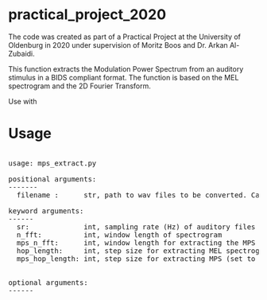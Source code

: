 # practical_project_2020
The code was created as part of a Practical Project at the University of Oldenburg in 2020 under supervision of Moritz Boos and Dr. Arkan Al-Zubaidi. 

This function extracts the Modulation Power Spectrum from an auditory stimulus in a BIDS compliant format.
The function is based on the MEL spectrogram and the 2D Fourier Transform. 

Use with 

# Usage
<pre> 
usage: mps_extract.py 

positional arguments:
-------
  filename :      str, path to wav files to be converted. Can be used with wildcard * .wav. 

keyword arguments:
------
  sr:             int, sampling rate (Hz) of auditory files (set to 44100 Hz by default)
  n_fft:          int, window length of spectrogram
  mps_n_fft:      int, window length for extracting the MPS
  hop_length:     int, step size for extracting MEL spectrogram 
  mps_hop_length: int, step size for extracting MPS (set to mps_n_fft by default for non-overlapping windows)
  
  
optional arguments:
------


</pre>
